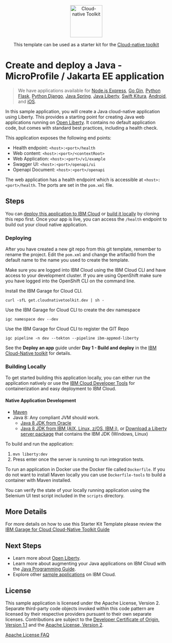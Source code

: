 <p align="center">
    <a href="https://cloudnativetoolkit.dev">
        <img src="https://cloudnativetoolkit.dev/static/catalyst-0819c47b678df4dd3790a4e78bf73608.svg" height="100" alt="Cloud-native Toolkit">
    </a>
</p>

<p align="center">
This template can be used as a starter kit for the <a href="https://cloudnativetoolkit.dev">Cloud-native toolkit</a>
</p>


# Create and deploy a Java - MicroProfile / Jakarta EE application

> We have applications available for [Node.js Express](https://github.com/IBM/node-express-app), [Go Gin](https://github.com/IBM/go-gin-app), [Python Flask](https://github.com/IBM/python-flask-app), [Python Django](https://github.com/IBM/python-django-app), [Java Spring](https://github.com/IBM/java-spring-app), [Java Liberty](https://github.com/IBM/java-liberty-app), [Swift Kitura](https://github.com/IBM/swift-kitura-app), [Android](https://github.com/IBM/android-app), and [iOS](https://github.com/IBM/ios-app).

In this sample application, you will create a Java cloud-native application using Liberty. This provides a starting point for creating Java web applications running on [Open Liberty](https://openliberty.io/). It contains no default application code, but comes with standard best practices, including a health check.

This application exposes the following end points:

* Health endpoint: `<host>:<port>/health`
* Web content: `<host>:<port>/<contextRoot>`
* Web Application: `<host>:<port>/v1/example`
* Swagger UI: `<host>:<port>/openapi/ui`
* Openapi Document: `<host>:<port>/openapi`

The web application has a health endpoint which is accessible at `<host>:<port>/health`. The ports are set in the `pom.xml` file.

## Steps

You can [deploy this application to IBM Cloud](https://cloud.ibm.com/developer/appservice/starter-kits/java-liberty-app) or [build it locally](#building-locally) by cloning this repo first.  Once your app is live, you can access the `/health` endpoint to build out your cloud native application.

### Deploying 
After you have created a new git repo from this git template, remember to rename the project. Edit the `pom.xml` and change the artifactId from the default name to the name you used to create the template.

Make sure you are logged into IBM Cloud using the IBM Cloud CLI and have access to your development cluster. If you are using OpenShift make sure you have logged into the OpenShift CLI on the command line.

Install the IBM Garage for Cloud CLI.

```$bash
curl -sfL get.cloudnativetoolkit.dev | sh -
```
Use the IBM Garage for Cloud CLI to create the dev namespace
```$bash
igc namespace dev --dev
```
Use the IBM Garage for Cloud CLI to register the GIT Repo
```$bash
igc pipeline -n dev --tekton --pipeline ibm-appmod-liberty
```
See the **Deploy an app** guide under **Day 1 - Build and deploy** in the [IBM Cloud-Native toolkit](https://cloudnativetoolkit.dev/) for details.

### Building Locally

To get started building this application locally, you can either run the application natively or use the [IBM Cloud Developer Tools](https://cloud.ibm.com/docs/cli?topic=cloud-cli-getting-started) for containerization and easy deployment to IBM Cloud.

#### Native Application Development

* [Maven](https://maven.apache.org/install.html)
* Java 8: Any compliant JVM should work.
  * [Java 8 JDK from Oracle](http://www.oracle.com/technetwork/java/javase/downloads/index.html)
  * [Java 8 JDK from IBM (AIX, Linux, z/OS, IBM i)](http://www.ibm.com/developerworks/java/jdk/),
    or [Download a Liberty server package](https://developer.ibm.com/assets/wasdev/#filter/assetTypeFilters=PRODUCT)
    that contains the IBM JDK (Windows, Linux)

To build and run the application:
1. `mvn liberty:dev`
1. Press enter once the server is running to run integration tests.

To run an application in Docker use the Docker file called `Dockerfile`. If you do not want to install Maven locally you can use `Dockerfile-tools` to build a container with Maven installed.

You can verify the state of your locally running application using the Selenium UI test script included in the `scripts` directory.

## More Details
For more details on how to use this Starter Kit Template please review the [IBM Garage for Cloud Cloud-Native Toolkit Guide](https://cloudnativetoolkit.dev/)


## Next Steps
* Learn more about [Open Liberty](https://openliberty.io/).
* Learn more about augmenting your Java applications on IBM Cloud with the [Java Programming Guide](https://cloud.ibm.com/docs/java?topic=java-getting-started).
* Explore other [sample applications](https://cloud.ibm.com/developer/appservice/starter-kits) on IBM Cloud.

## License

This sample application is licensed under the Apache License, Version 2. Separate third-party code objects invoked within this code pattern are licensed by their respective providers pursuant to their own separate licenses. Contributions are subject to the [Developer Certificate of Origin, Version 1.1](https://developercertificate.org/) and the [Apache License, Version 2](https://www.apache.org/licenses/LICENSE-2.0.txt).

[Apache License FAQ](https://www.apache.org/foundation/license-faq.html#WhatDoesItMEAN)
